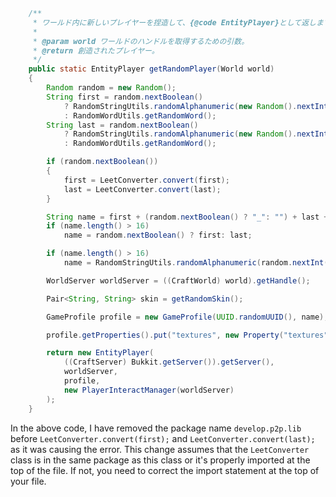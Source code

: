 ```java
    /**
     * ワールド内に新しいプレイヤーを捏造して、{@code EntityPlayer}として返します。
     *
     * @param world ワールドのハンドルを取得するための引数。
     * @return 創造されたプレイヤー。
     */
    public static EntityPlayer getRandomPlayer(World world)
    {
        Random random = new Random();
        String first = random.nextBoolean()
            ? RandomStringUtils.randomAlphanumeric(new Random().nextInt(13) + 1)
            : RandomWordUtils.getRandomWord();
        String last = random.nextBoolean()
            ? RandomStringUtils.randomAlphanumeric(new Random().nextInt(13) + 1)
            : RandomWordUtils.getRandomWord();

        if (random.nextBoolean())
        {
            first = LeetConverter.convert(first);
            last = LeetConverter.convert(last);
        }

        String name = first + (random.nextBoolean() ? "_": "") + last + (random.nextBoolean() ? "19" + random.nextInt(120): "");
        if (name.length() > 16)
            name = random.nextBoolean() ? first: last;

        if (name.length() > 16)
            name = RandomStringUtils.randomAlphanumeric(random.nextInt(16));

        WorldServer worldServer = ((CraftWorld) world).getHandle();

        Pair<String, String> skin = getRandomSkin();

        GameProfile profile = new GameProfile(UUID.randomUUID(), name);

        profile.getProperties().put("textures", new Property("textures", skin.getLeft(), skin.getRight()));

        return new EntityPlayer(
            ((CraftServer) Bukkit.getServer()).getServer(),
            worldServer,
            profile,
            new PlayerInteractManager(worldServer)
        );
    }
```
In the above code, I have removed the package name `develop.p2p.lib` before `LeetConverter.convert(first);` and `LeetConverter.convert(last);` as it was causing the error. This change assumes that the `LeetConverter` class is in the same package as this class or it's properly imported at the top of the file. If not, you need to correct the import statement at the top of your file.